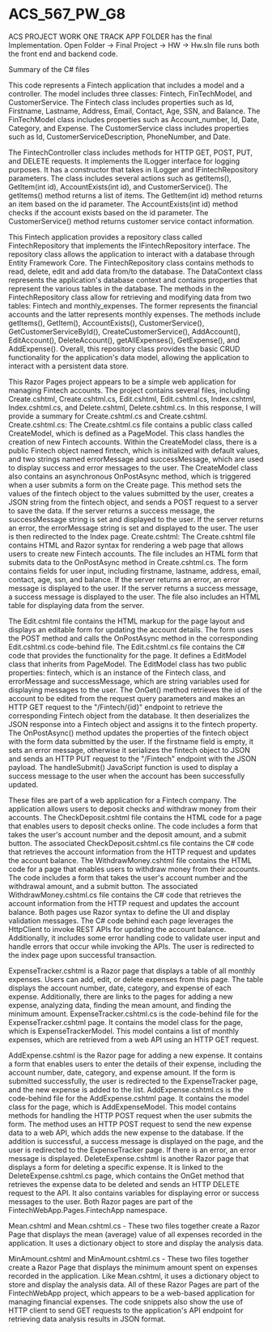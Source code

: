 # ACS_567_PW_G8
ACS PROJECT WORK
ONE TRACK APP FOLDER has the final Implementation.
Open Folder -> Final Project -> HW -> Hw.sln file runs both the front end and backend code.




Summary of the C# files

This code represents a Fintech application that includes a model and a controller.
The model includes three classes: Fintech, FinTechModel, and CustomerService. The Fintech class includes properties such as Id, Firstname, Lastname, Address, Email, Contact, Age, SSN, and Balance. The FinTechModel class includes properties such as Account_number, Id, Date, Category, and Expense. The CustomerService class includes properties such as Id, CustomerServiceDescription, PhoneNumber, and Date.


The FintechController class includes methods for HTTP GET, POST, PUT, and DELETE requests. It implements the ILogger interface for logging purposes. It has a constructor that takes in ILogger and IFintechRepository parameters. The class includes several actions such as getItems(), GetItem(int id), AccountExists(int id), and CustomerService(). The getItems() method returns a list of items. The GetItem(int id) method returns an item based on the id parameter. The AccountExists(int id) method checks if the account exists based on the id parameter. The CustomerService() method returns customer service contact information.


This Fintech application provides a repository class called FintechRepository that implements the IFintechRepository interface. The repository class allows the application to interact with a database through Entity Framework Core.
The FintechRepository class contains methods to read, delete, edit and add data from/to the database. The DataContext class represents the application's database context and contains properties that represent the various tables in the database.
The methods in the FintechRepository class allow for retrieving and modifying data from two tables: Fintech and monthly_expenses. The former represents the financial accounts and the latter represents monthly expenses.
The methods include getItems(), GetItem(), AccountExists(), CustomerService(), GetCustomerServiceById(), CreateCustomerService(), AddAccount(), EditAccount(), DeleteAccount(), getAllExpenses(), GetExpense(), and AddExpense().
Overall, this repository class provides the basic CRUD functionality for the application's data model, allowing the application to interact with a persistent data store.


This Razor Pages project appears to be a simple web application for managing Fintech accounts. The project contains several files, including Create.cshtml, Create.cshtml.cs, Edit.cshtml, Edit.cshtml.cs, Index.cshtml, Index.cshtml.cs, and Delete.cshtml, Delete.cshtml.cs. In this response, I will provide a summary for Create.cshtml.cs and Create.cshtml.
Create.cshtml.cs:
The Create.cshtml.cs file contains a public class called CreateModel, which is defined as a PageModel. This class handles the creation of new Fintech accounts.
Within the CreateModel class, there is a public Fintech object named fintech, which is initialized with default values, and two strings named errorMessage and successMessage, which are used to display success and error messages to the user.
The CreateModel class also contains an asynchronous OnPostAsync method, which is triggered when a user submits a form on the Create page. This method sets the values of the fintech object to the values submitted by the user, creates a JSON string from the fintech object, and sends a POST request to a server to save the data. If the server returns a success message, the successMessage string is set and displayed to the user. If the server returns an error, the errorMessage string is set and displayed to the user. The user is then redirected to the Index page.
Create.cshtml:
The Create.cshtml file contains HTML and Razor syntax for rendering a web page that allows users to create new Fintech accounts. The file includes an HTML form that submits data to the OnPostAsync method in Create.cshtml.cs. The form contains fields for user input, including firstname, lastname, address, email, contact, age, ssn, and balance. If the server returns an error, an error message is displayed to the user. If the server returns a success message, a success message is displayed to the user. The file also includes an HTML table for displaying data from the server.


The Edit.cshtml file contains the HTML markup for the page layout and displays an editable form for updating the account details. The form uses the POST method and calls the OnPostAsync method in the corresponding Edit.cshtml.cs code-behind file.
The Edit.cshtml.cs file contains the C# code that provides the functionality for the page. It defines a EditModel class that inherits from PageModel. The EditModel class has two public properties: fintech, which is an instance of the Fintech class, and errorMessage and successMessage, which are string variables used for displaying messages to the user.
The OnGet() method retrieves the id of the account to be edited from the request query parameters and makes an HTTP GET request to the "/Fintech/{id}" endpoint to retrieve the corresponding Fintech object from the database. It then deserializes the JSON response into a Fintech object and assigns it to the fintech property.
The OnPostAsync() method updates the properties of the fintech object with the form data submitted by the user. If the firstname field is empty, it sets an error message, otherwise it serializes the fintech object to JSON and sends an HTTP PUT request to the "/Fintech" endpoint with the JSON payload.
The handleSubmit() JavaScript function is used to display a success message to the user when the account has been successfully updated.


These files are part of a web application for a Fintech company. The application allows users to deposit checks and withdraw money from their accounts.
The CheckDeposit.cshtml file contains the HTML code for a page that enables users to deposit checks online. The code includes a form that takes the user's account number and the deposit amount, and a submit button. The associated CheckDeposit.cshtml.cs file contains the C# code that retrieves the account information from the HTTP request and updates the account balance.
The WithdrawMoney.cshtml file contains the HTML code for a page that enables users to withdraw money from their accounts. The code includes a form that takes the user's account number and the withdrawal amount, and a submit button. The associated WithdrawMoney.cshtml.cs file contains the C# code that retrieves the account information from the HTTP request and updates the account balance.
Both pages use Razor syntax to define the UI and display validation messages. The C# code behind each page leverages the HttpClient to invoke REST APIs for updating the account balance. Additionally, it includes some error handling code to validate user input and handle errors that occur while invoking the APIs. The user is redirected to the index page upon successful transaction.


ExpenseTracker.cshtml is a Razor page that displays a table of all monthly expenses. Users can add, edit, or delete expenses from this page. The table displays the account number, date, category, and expense of each expense. Additionally, there are links to the pages for adding a new expense, analyzing data, finding the mean amount, and finding the minimum amount.
ExpenseTracker.cshtml.cs is the code-behind file for the ExpenseTracker.cshtml page. It contains the model class for the page, which is ExpenseTrackerModel. This model contains a list of monthly expenses, which are retrieved from a web API using an HTTP GET request.


AddExpense.cshtml is the Razor page for adding a new expense. It contains a form that enables users to enter the details of their expense, including the account number, date, category, and expense amount. If the form is submitted successfully, the user is redirected to the ExpenseTracker page, and the new expense is added to the list.
AddExpense.cshtml.cs is the code-behind file for the AddExpense.cshtml page. It contains the model class for the page, which is AddExpenseModel. This model contains methods for handling the HTTP POST request when the user submits the form. The method uses an HTTP POST request to send the new expense data to a web API, which adds the new expense to the database. If the addition is successful, a success message is displayed on the page, and the user is redirected to the ExpenseTracker page. If there is an error, an error message is displayed.
DeleteExpense.cshtml is another Razor page that displays a form for deleting a specific expense. It is linked to the DeleteExpense.cshtml.cs page, which contains the OnGet method that retrieves the expense data to be deleted and sends an HTTP DELETE request to the API. It also contains variables for displaying error or success messages to the user. Both Razor pages are part of the FintechWebApp.Pages.FintechApp namespace.


Mean.cshtml and Mean.cshtml.cs - These two files together create a Razor Page that displays the mean (average) value of all expenses recorded in the application. It uses a dictionary object to store and display the analysis data.


MinAmount.cshtml and MinAmount.cshtml.cs - These two files together create a Razor Page that displays the minimum amount spent on expenses recorded in the application. Like Mean.cshtml, it uses a dictionary object to store and display the analysis data.
All of these Razor Pages are part of the FintechWebApp project, which appears to be a web-based application for managing financial expenses. The code snippets also show the use of HTTP client to send GET requests to the application's API endpoint for retrieving data analysis results in JSON format.



